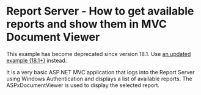 # Report Server - How to get available reports and show them in MVC Document Viewer

<p>This example has become deprecated since version 18.1. Use <a href="https://github.com/DevExpress-Examples/how-to-display-documents-from-the-report-and-dashboard-server-in-the-web-document-viewer-T636239">an updated example (18.1+)</a> instead.</p>

<p>It is a very basic ASP.NET MVC application that logs into the Report Server using Windows Authentication and displays a list of available reports. The ASPxDocumentViewer is used to display the selected report.</p>

<br/>


